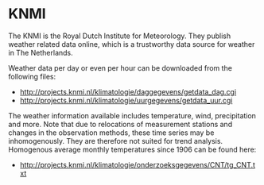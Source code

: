 # KNMI

The KNMI is the Royal Dutch Institute for Meteorology. They publish weather related data online, 
which is a trustworthy data source for weather in The Netherlands.

Weather data per day or even per hour can be downloaded from the following files:
- http://projects.knmi.nl/klimatologie/daggegevens/getdata_dag.cgi
- http://projects.knmi.nl/klimatologie/uurgegevens/getdata_uur.cgi

The weather information available includes temperature, wind, precipitation and more. Note that due
to relocations of measurement stations and changes in the observation methods, these time series 
may be inhomogenously. They are therefore not suited for trend analysis. Homogenous average monthly
temperatures since 1906 can be found here: 
- http://projects.knmi.nl/klimatologie/onderzoeksgegevens/CNT/tg_CNT.txt

